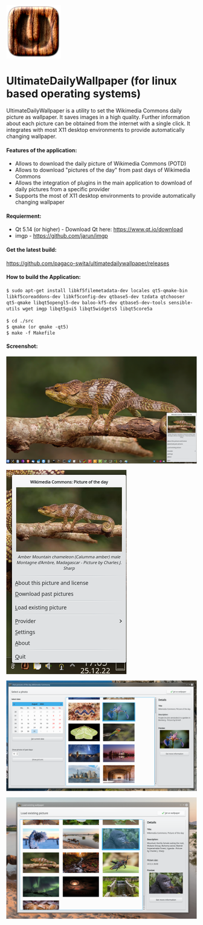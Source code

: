 ![Icon](https://github.com/pagaco-swita/ultimatedailywallpaper/blob/main/src/ultimatedesktopwallpaper_icon.png)

# UltimateDailyWallpaper (for linux based operating systems)
UltimateDailyWallpaper is a utility to set the Wikimedia Commons daily picture as wallpaper. It saves images in a high quality. Further information about each picture can be obtained from the internet with a single click. It integrates with most X11 desktop environments to provide automatically changing wallpaper.
<br>
#### Features of the application: <br />
 * Allows to download the daily picture of Wikimedia Commons (POTD)
 * Allows to download "pictures of the day" from past days of Wikimedia Commons
 * Allows the integration of plugins in the main application to download of daily pictures from a specific provider
 * Supports the most of X11 desktop environments to provide automatically changing wallpaper

#### Requierment: <br />
* Qt 5.14 (or higher) - Download Qt here: https://www.qt.io/download
* imgp - https://github.com/jarun/imgp

#### Get the latest build:<br />
<a href="hhttps://github.com/pagaco-swita/ultimatedailywallpaper/releases">https://github.com/pagaco-swita/ultimatedailywallpaper/releases</a>

#### How to build the Application:

```
$ sudo apt-get install libkf5filemetadata-dev locales qt5-qmake-bin libkf5coreaddons-dev libkf5config-dev qtbase5-dev tzdata qtchooser qt5-qmake libqt5opengl5-dev baloo-kf5-dev qtbase5-dev-tools sensible-utils wget imgp libqt5gui5 libqt5widgets5 libqt5core5a

$ cd ./src
$ qmake (or qmake -qt5)
$ make -f Makefile
``` 

#### Screenshot: <br />
![Screenshot](https://github.com/pagaco-swita/ultimatedailywallpaper/blob/main/screenshots/desktop_main_app.png)

![Screenshot](https://github.com/pagaco-swita/ultimatedailywallpaper/blob/main/screenshots/main_menu_new.png)

![Screenshot](https://github.com/pagaco-swita/ultimatedailywallpaper/blob/main/screenshots/download_picture.png)

![Screenshot](https://github.com/pagaco-swita/ultimatedailywallpaper/blob/main/screenshots/load_existing_wallpapers.png)

